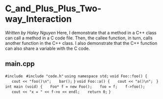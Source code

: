 C\_and\_Plus\_Plus\_Two-way\_Interaction
========================================

*Written by Haley Nguyen* Here, I demonstrate that a method in a C++ class can call a method in a C code file. Then, the callee function, in turn, calls another function in the C++ class. I also demonstrate that the C++ function can also share a variable with the C code.

main.cpp
--------

`#include `<iostream>
`#include "code.h"`
`using namespace std;`
`void Foo::foo() {`
`   cout << "foo()\n";`
`   bar();`
`}`
`void Foo::a() {`
`   cout << "a()\n"; `
`}`
`int main (void) {`
`   Foo* f = new Foo();`
`   foo = f;`
`   f->foo();`
`   cout << "x = " << f->x << endl;`
`   return 0;`
`}`
